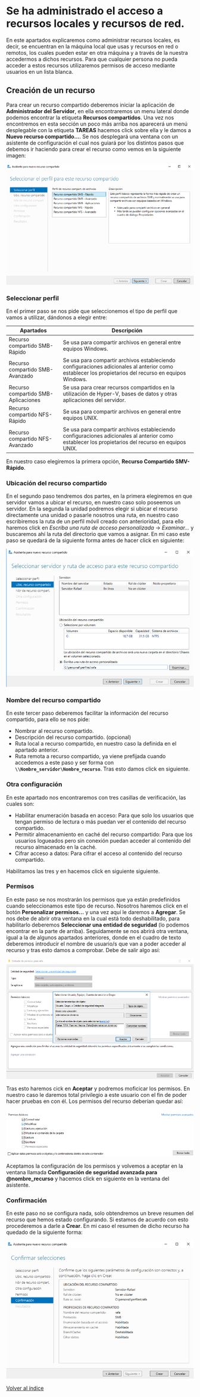 # Se ha administrado el acceso a recursos locales y recursos de red.

En este apartados explicaremos como administrar recursos locales, es decir, se encuentran en la máquina local que usas y recursos en red o remotos, los cuales pueden estar en otra máquina y a través de la nuestra accedermos a dichos recursos. Para que cualquier persona no pueda acceder a estos recursos utilizaremos permisos de acceso mediante usuarios en un lista blanca.

## Creación de un recurso

Para crear un recurso compartido deberemos iniciar la aplicación de **Administrador del Servidor**, en ella encontraremos un menu lateral donde podemos encontrar la etiqueta **Recursos compartidos**. Una vez nos encontremos en esta sección un poco más arriba nos aparecerá un menú desplegable con la etiqueta **TAREAS** hacemos click sobre ella y le damos a **Nuevo recurso compartido...**.
Se nos desplegará una ventana con un asistente de configuración el cual nos guiará por los distintos pasos que debemos ir haciendo para crear el recurso como vemos en la siguiente imagen:

![alt text](https://github.com/raframmed/administracion_del_acceso_al_dominio/blob/master/assets/images/c/01_tipos.png "Paso 1")

### Seleccionar perfil

En el primer paso se nos pide que seleccionemos el tipo de perfil que vamos a utilizar, dándonos a elegir entre:   

|Apartados|Descripción|   
| ------ | ----------- |   
|Recurso compartido SMB-Rápido|Se usa para compartir archivos en general entre equipos Windows.|   
|Recurso compartido SMB-Avanzado|Se usa para compartir archivos estableciendo configuraciones adicionales al anterior como establecer los propietarios del recurso en equipos Windows.|   
|Recurso compartido SMB-Aplicaciones|Se usa para crear recursos compartidos en la utilización de Hyper-V, bases de datos y otras aplicaciones del servidor.|   
|Recurso compartido NFS-Rápido|Se usa para compartir archivos en general entre equipos UNIX.|   
|Recurso compartido NFS-Avanzado|Se usa para compartir archivos estableciendo configuraciones adicionales al anterior como establecer los propietarios del recurso en equipos UNIX.|   

En nuestro caso elegiremos la primera opción, **Recurso Compartido SMV-Rápido**.

### Ubicación del recurso compartido

En el segundo paso tendremos dos partes, en la primera elegiremos en que servidor vamos a ubicar el recurso, en nuestro caso solo poseemos un servidor. En la segunda la unidad podremos elegir si ubicar el recurso directamente una unidad o pasarle nosotros una ruta, en nuestro caso escribiremos la ruta de un perfil móvil creado con anterioridad, para ello haremos click en *Escriba una ruta de acceso personalizada* -> *Examinar...* y buscaremos ahí la ruta del directorio que vamos a asignar. En mi caso este paso se quedará de la siguiente forma antes de hacer click en siguiente:

![alt text](https://github.com/raframmed/administracion_del_acceso_al_dominio/blob/master/assets/images/c/02_ruta.png "Paso 2")

### Nombre del recurso compartido

En este tercer paso deberemos facilitar la información del recurso compartido, para ello se nos pide:
- Nombrar al recurso compartido.
- Descripción del recurso compartido. (opcional)
- Ruta local a recurso compartido, en nuestro caso la definida en el apartado anterior.
- Ruta remota a recurso compartido, ya viene prefijada cuando accedemos a este paso y ser forma con **`\\Nombre_servidor\Nombre_recurso`**.
Tras esto damos click en siguiente.

### Otra configuración

En este apartado nos encontraremos con tres casillas de verificación, las cuales son:
- Habilitar enumeración basada en acceso: Para que solo los usuarios que tengan permiso de lectura o más puedan ver el contenido del recurso compartido.
- Permitir almacenamiento en caché del recurso compartido: Para que los usuarios logueados pero sin conexión puedan acceder al contenido del recurso almacenado en la caché.
- Cifrar acceso a datos: Para cifrar el acceso al contenido del recurso compartido.

Habilitamos las tres y en hacemos click en siguiente siguiente.

### Permisos

En este paso se nos mostrarán los permisos que ya están predefinidos cuando seleccionamos este tipo de recurso. Nosotros haremos click en el botón **Personalizar permisos...** y una vez aquí le daremos a **Agregar**. Se nos debe de abrir otra ventana en la cual está todo deshabilitado, para habilitarlo deberemos **Seleccionar una entidad de seguridad** (lo podemos encontrar en la parte de arriba). Seguidamente se nos abrirá otra ventana, igual a la de algunos apartados anteriores, donde en el cuadro de texto deberemos introducir el nombre de usuario/s que van a poder acceder al recurso y tras esto damos a comprobar. Debe de salir algo así:

![alt text](https://github.com/raframmed/administracion_del_acceso_al_dominio/blob/master/assets/images/c/03_permisos.png "Paso 3")

Tras esto haremos cick en **Aceptar** y podremos moficicar los permisos. En nuestro caso le daremos total privilegio a este usuario con el fin de poder hacer pruebas en con él. Los permisos del recurso deberían quedar así:

![alt text](https://github.com/raframmed/administracion_del_acceso_al_dominio/blob/master/assets/images/c/04_permisos_2.png "Paso 4")

Aceptamos la configuración de los permisos y volvemos a aceptar en la ventana llamada **Configuración de seguridad avanzada para @nombre_recurso** y hacemos click en siguiente en la ventana del asistente.

### Confirmación

En este paso no se configura nada, solo obtendremos un breve resumen del recurso que hemos estado configurando. Si estamos de acuerdo con esto procederemos a darle a **Crear**. En mi caso el resumen de dicho recurso ha quedado de la siguiente forma:

![alt text](https://github.com/raframmed/administracion_del_acceso_al_dominio/blob/master/assets/images/c/05_crear.png "Paso 5")







[Volver al índice](https://github.com/raframmed/administracion_del_acceso_al_dominio/blob/master/README.md)
